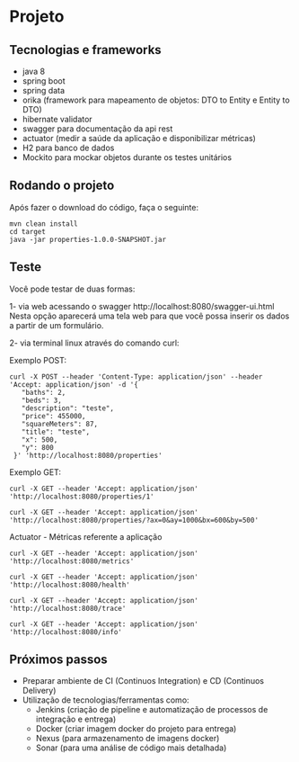 # Projeto

## Tecnologias e frameworks

* java 8
* spring boot
* spring data
* orika (framework para mapeamento de objetos: DTO to Entity e  Entity to DTO)
* hibernate validator
* swagger para documentação da api rest
* actuator (medir a saúde da aplicação e disponibilizar métricas)
* H2 para banco de dados
* Mockito para mockar objetos durante os testes unitários

## Rodando o projeto

Após fazer o download do código, faça o seguinte:

```
mvn clean install
cd target
java -jar properties-1.0.0-SNAPSHOT.jar
```

## Teste

Você pode testar de duas formas:

1- via web acessando o swagger http://localhost:8080/swagger-ui.html
Nesta opção aparecerá uma tela web para que você possa inserir os dados a partir de um formulário.

2- via terminal linux através do comando curl: 

Exemplo POST:

```
curl -X POST --header 'Content-Type: application/json' --header 'Accept: application/json' -d '{ 
   "baths": 2, 
   "beds": 3, 
   "description": "teste", 
   "price": 455000, 
   "squareMeters": 87, 
   "title": "teste", 
   "x": 500, 
   "y": 800 
 }' 'http://localhost:8080/properties'
 ```
 
 Exemplo GET:
 
 ```
curl -X GET --header 'Accept: application/json' 'http://localhost:8080/properties/1'
 
curl -X GET --header 'Accept: application/json' 'http://localhost:8080/properties/?ax=0&ay=1000&bx=600&by=500'
 ```
 
 Actuator - Métricas referente a aplicação
 
 ```
 curl -X GET --header 'Accept: application/json' 'http://localhost:8080/metrics'
 
 curl -X GET --header 'Accept: application/json' 'http://localhost:8080/health'
 
 curl -X GET --header 'Accept: application/json' 'http://localhost:8080/trace'
 
 curl -X GET --header 'Accept: application/json' 'http://localhost:8080/info'
 ```
 
 ## Próximos passos
 
 * Preparar ambiente de CI (Continuos Integration) e CD (Continuos Delivery)
 * Utilização de tecnologias/ferramentas como: 
 	* Jenkins (criação de pipeline e automatização de processos de integração e entrega)
 	* Docker (criar imagem docker do projeto para entrega)
 	* Nexus (para armazenamento de imagens docker)
 	* Sonar (para uma análise de código mais detalhada)